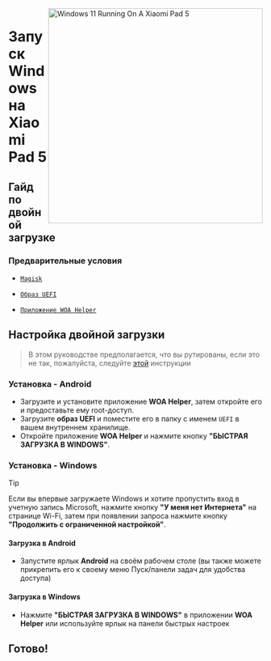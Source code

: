 <img align="right" src="https://raw.githubusercontent.com/erdilS/Port-Windows-11-Xiaomi-Pad-5/main/nabu.png" width="425" alt="Windows 11 Running On A Xiaomi Pad 5">

# Запуск Windows на Xiaomi Pad 5

## Гайд по двойной загрузке

### Предварительные условия
- [```Magisk```](https://github.com/topjohnwu/Magisk/releases/latest)

- [```Образ UEFI```](https://github.com/erdilS/Port-Windows-11-Xiaomi-Pad-5/releases/tag/UEFI)

- [```Приложение WOA Helper```](https://github.com/n00b69/woa-helper/releases/tag/APK)

## Настройка двойной загрузки
> В этом руководстве предполагается, что вы рутированы, если это не так, пожалуйста, следуйте [этой](2-rootguide-ru.md ) инструкции

### Установка - Android
- Загрузите и установите приложение **WOA Helper**, затем откройте его и предоставьте ему root-доступ.
- Загрузите **образ UEFI** и поместите его в папку с именем `UEFI` в вашем внутреннем хранилище.
- Откройте приложение **WOA Helper** и нажмите кнопку **"БЫСТРАЯ ЗАГРУЗКА В WINDOWS"**.

### Установка - Windows
> [!Tip]
> Если вы впервые загружаете Windows и хотите пропустить вход в учетную запись Microsoft, нажмите кнопку **"У меня нет Интернета"** на странице Wi-Fi, затем при появлении запроса нажмите кнопку **"Продолжить с ограниченной настройкой"**.

#### Загрузка в Android
- Запустите ярлык **Android** на своём рабочем столе (вы также можете прикрепить его к своему меню Пуск/панели задач для удобства доступа)

#### Загрузка в Windows
- Нажмите **"БЫСТРАЯ ЗАГРУЗКА В WINDOWS"** в приложении **WOA Helper** или используйте ярлык на панели быстрых настроек 
  
## Готово!
